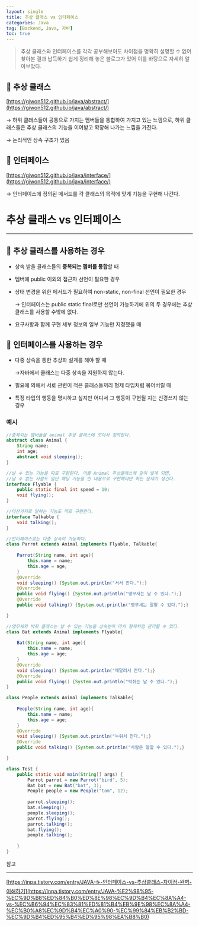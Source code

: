 ```yaml
---
layout: single
title: 추상 클래스 vs 인터페이스
categories: Java
tag: [Backend, Java, 자바]
toc: true
---
```



> 추상 클래스와 인터페이스를 각각 공부해보아도 차이점을 명확히 설명할 수 없어 찾아본 결과 납득하기 쉽게 정리해 놓은 블로그가 있어 이를 바탕으로 자세히 알아보았다.
> 

## 📔 추상 클래스

[https://giwon512.github.io/java/abstract/](https://giwon512.github.io/java/abstract/)

→ 하위 클래스들이 공통으로 가지는 멤버들을 통합하여 가지고 있는 느낌으로, 하위 클래스들은 추상 클래스의 기능을 이어받고 확장해 나가는 느낌을 가진다.

→ 논리적인 상속 구조가 있음

## 📔 인터페이스

[https://giwon512.github.io/java/interface/](https://giwon512.github.io/java/interface/)

→ 인터페이스에 정의된 메서드를 각 클래스의 목적에 맞게 기능을 구현해 나간다.

# 추상 클래스 vs 인터페이스

---

## 📖 추상 클래스를 사용하는 경우

- 상속 받을 클래스들의 **중복되는 멤버를 통합**할 때
- 멤버에 public 이외의 접근자 선언이 필요한 경우
- 상태 변경을 위한 메서드가 필요하여 non-static, non-final 선언이 필요한 경우
    
    → 인터페이스는 public static final로만 선언이 가능하기에 위의 두 경우에는 추상클래스를 사용할 수밖에 없다.
    
- 요구사항과 함께 구현 세부 정보의 일부 기능만 지정했을 때

## 📖 인터페이스를 사용하는 경우

- 다중 상속을 통한 추상화 설계를 해야 할 때
    
    →자바에서 클래스는 다중 상속을 지원하지 않는다.
    
- 필요에 의해서 서로 관련이 적은 클래스들끼리 형제 타입처럼 묶어버릴 때
- 특정 타입의 행동을 명시하고 싶지만 어디서 그 행동이 구현될 지는 신경쓰지 않는 경우

### 예시

```java
//중복되는 멤버들을 animal 추상 클래스에 모아서 정의한다.
abstract class Animal {
	String name;
	int age;
	abstract void sleeping();	
}

//날 수 있는 기능을 따로 구현한다. 이를 Animal 추상클래스에 같이 넣게 되면,
//날 수 없는 사람도 일단 해당 기능을 빈 내용으로 구현해야만 하는 문제가 생긴다.
interface Flyable {
	public static final int speed = 10;
	void flying();
}

//마찬가지로 말하는 기능도 따로 구현한다.
interface Talkable {
	void talking();
}

//인터페이스로는 다중 상속이 가능하다.
class Parrot extends Animal implements Flyable, Talkable{
	
	Parrot(String name, int age){
		this.name = name;
		this.age = age;
	}
	@Override
	void sleeping() {System.out.println("서서 잔다.");}
	@Override
	public void flying() {System.out.println("앵무새는 날 수 있다.");}
	@Override
	public void talking() {System.out.println("앵무새는 말할 수 있다.");}

}

//앵무새와 박쥐 클래스는 날 수 있는 기능을 상속받아 마치 형제처럼 관리될 수 있다.
class Bat extends Animal implements Flyable{
	
	Bat(String name, int age){
		this.name = name;
		this.age = age;
	}
	@Override
	void sleeping() {System.out.println("매달려서 잔다.");}
	@Override
	public void flying() {System.out.println("박쥐는 날 수 있다.");}
}

class People extends Animal implements Talkable{
	
	People(String name, int age){
		this.name = name;
		this.age = age;
	}
	@Override
	void sleeping() {System.out.println("누워서 잔다.");}
	@Override
	public void talking() {System.out.println("사람은 말할 수 있다.");}

}

class Test {
	public static void main(String[] args) {
		Parrot parrot = new Parrot("bird", 5);
		Bat bat = new Bat("bat", 3);
		People people = new People("tom", 12);
		
		parrot.sleeping();
		bat.sleeping();
		people.sleeping();
		parrot.flying();
		parrot.talking();
		bat.flying();
		people.talking();
		
	}
}
```

참고

---

[https://inpa.tistory.com/entry/JAVA-☕-인터페이스-vs-추상클래스-차이점-완벽-이해하기](https://inpa.tistory.com/entry/JAVA-%E2%98%95-%EC%9D%B8%ED%84%B0%ED%8E%98%EC%9D%B4%EC%8A%A4-vs-%EC%B6%94%EC%83%81%ED%81%B4%EB%9E%98%EC%8A%A4-%EC%B0%A8%EC%9D%B4%EC%A0%90-%EC%99%84%EB%B2%BD-%EC%9D%B4%ED%95%B4%ED%95%98%EA%B8%B0)